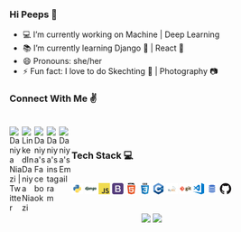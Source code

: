 ### Hi Peeps 👋

<!--
**daniyaniazi/daniyaniazi** is a ✨ _special_ ✨ repository because its `README.md` (this file) appears on your GitHub profile.-->

- :computer: I’m currently working on Machine | Deep Learning
- :books: I’m currently learning Django :green_heart:  | React :blue_heart:
- 😄 Pronouns: she/her
- ⚡ Fun fact: I love to do Skechting :art: | Photography  :camera:

### Connect With Me :v:
<br>
<a href="https://twitter.com/DaniyaNiazii">
  <img align="left" alt="Daniya Niazi | Twitter" width="22px" src="https://cdn.jsdelivr.net/npm/simple-icons@v3/icons/twitter.svg" />
</a>
<a href="https://www.linkedin.com/in/daniya-niazi-b361131a4/">
  <img align="left" alt="LinkedIn Daniya Niazi" width="22px" src="https://cdn.jsdelivr.net/npm/simple-icons@v3/icons/linkedin.svg" />
</a>
<a href=https://www.facebook.com/dania.niazi.9">
  <img align="left" alt="Daniya's Facebook" width="22px" src="https://cdn.jsdelivr.net/npm/simple-icons@v3/icons/facebook.svg" />
</a>
<a href="https://www.instagram.com/dodoniazi/">
  <img align="left" alt="Daniya's instagram" width="22px" src="https://cdn.jsdelivr.net/npm/simple-icons@v3/icons/instagram.svg" />
</a>
<a href="mailto:danianiazi85@gmail.com">
  <img align="left" alt="Daniya's Email" width="22px" src="https://cdn.jsdelivr.net/npm/simple-icons@v3/icons/gmail.svg" />
</a>
<br>        
                               
### Tech Stack :computer:
<br>
<code><img height="20" src="https://raw.githubusercontent.com/github/explore/80688e429a7d4ef2fca1e82350fe8e3517d3494d/topics/python/python.png"></code>
<code><img height="20" src="https://raw.githubusercontent.com/github/explore/80688e429a7d4ef2fca1e82350fe8e3517d3494d/topics/django/django.png"></code>
<code><img height="20" src="https://raw.githubusercontent.com/github/explore/80688e429a7d4ef2fca1e82350fe8e3517d3494d/topics/javascript/javascript.png"></code>
<code><img height="20" src="https://raw.githubusercontent.com/github/explore/80688e429a7d4ef2fca1e82350fe8e3517d3494d/topics/bootstrap/bootstrap.png"></code>
<code><img height="20" src="https://raw.githubusercontent.com/github/explore/80688e429a7d4ef2fca1e82350fe8e3517d3494d/topics/html/html.png"></code>
<code><img height="20" src="https://raw.githubusercontent.com/github/explore/80688e429a7d4ef2fca1e82350fe8e3517d3494d/topics/css/css.png"></code>
<code><img height="20" src="https://raw.githubusercontent.com/github/explore/80688e429a7d4ef2fca1e82350fe8e3517d3494d/topics/cpp/cpp.png"></code>
<code><img height="20" src="https://raw.githubusercontent.com/github/explore/80688e429a7d4ef2fca1e82350fe8e3517d3494d/topics/mysql/mysql.png"></code>
<code><img height="20" src="https://raw.githubusercontent.com/github/explore/80688e429a7d4ef2fca1e82350fe8e3517d3494d/topics/git/git.png"></code>
<code><img height="20" src="https://raw.githubusercontent.com/github/explore/80688e429a7d4ef2fca1e82350fe8e3517d3494d/topics/visual-studio-code/visual-studio-code.png"></code>
<code><img height="20" src="https://raw.githubusercontent.com/github/explore/80688e429a7d4ef2fca1e82350fe8e3517d3494d/topics/sql/sql.png" /></code>
<code><img height="20" src="https://raw.githubusercontent.com/github/explore/78df643247d429f6cc873026c0622819ad797942/topics/github/github.png" /></code>
<br><br>
<p align="center">
<img src='https://github-readme-stats.vercel.app/api?username=daniyaniazi&show_icons=true&theme=algolia' height:'50'>
<img src='https://github-readme-stats.vercel.app/api/top-langs/?username=daniyaniazi&layout=compact'>
 </p>
